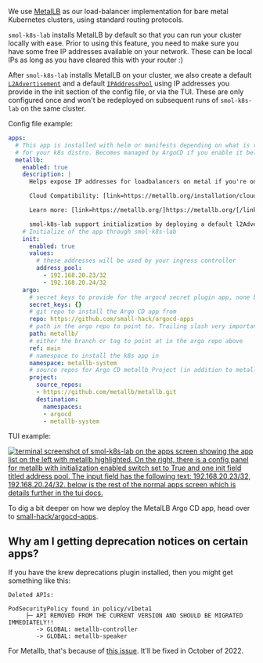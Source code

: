 We use [MetalLB](https://metallb.org/) as our load-balancer implementation for bare metal Kubernetes clusters, using standard routing protocols.

`smol-k8s-lab` installs MetalLB by default so that you can run your cluster locally with ease. Prior to using this feature, you need to make sure you have some free IP addresses available on your network. These can be local IPs as long as you have cleared this with your router :)

After `smol-k8s-lab` installs MetalLB on your cluster, we also create a default [`L2Advertisement`](https://metallb.org/configuration/_advanced_l2_configuration/) and a default [`IPAddressPool`](https://metallb.org/configuration/_advanced_ipaddresspool_configuration/) using IP addresses you provide in the init section of the config file, or via the TUI. These are only configured once and won't be redeployed on subsequent runs of `smol-k8s-lab` on the same cluster.

Config file example:

```yaml
apps:
  # This app is installed with helm or manifests depending on what is recommended
  # for your k8s distro. Becomes managed by ArgoCD if you enable it below
  metallb:
    enabled: true
    description: |
      Helps expose IP addresses for loadbalancers on metal if you're on a vm or container where you can't get an IP.

      Cloud Compatibility: [link=https://metallb.org/installation/clouds/]https://metallb.org/installation/clouds/[/link]

      Learn more: [link=https://metallb.org/]https://metallb.org/[/link]

      smol-k8s-lab support initialization by deploying a default l2Advertisement  IPAddressPool.
    # Initialize of the app through smol-k8s-lab
    init:
      enabled: true
      values:
        # these addresses will be used by your ingress controller
        address_pool:
          - 192.168.20.23/32
          - 192.168.20.24/32
    argo:
      # secret keys to provide for the argocd secret plugin app, none by default
      secret_keys: {}
      # git repo to install the Argo CD app from
      repo: https://github.com/small-hack/argocd-apps
      # path in the argo repo to point to. Trailing slash very important!
      path: metallb/
      # either the branch or tag to point at in the argo repo above
      ref: main
      # namespace to install the k8s app in
      namespace: metallb-system
      # source repos for Argo CD metallb Project (in addition to metallb.argo.repo)
      project:
        source_repos:
        - https://github.com/metallb/metallb.git
        destination:
          namespaces:
          - argocd
          - metallb-system
```

TUI example:

[<img src="/images/screenshots/metallb_example.svg" alt="terminal screenshot of smol-k8s-lab on the apps screen showing the app list on the left with metallb highlighted. On the right, there is a config panel for metallb with initialization enabled switch set to True and one init field titled address pool. The input field has the following text: 192.168.20.23/32, 192.168.20.24/32. below is the rest of the normal apps screen which is details further in the tui docs.">](/images/screenshots/metallb_example.svg)

To dig a bit deeper on how we deploy the MetalLB Argo CD app, head over to [small-hack/argocd-apps](https://github.com/small-hack/argocd-apps/tree/main/metallb).

## Why am I getting deprecation notices on certain apps?
If you have the krew deprecations plugin installed, then you might get something like this:
```
Deleted APIs:

PodSecurityPolicy found in policy/v1beta1
	 ├─ API REMOVED FROM THE CURRENT VERSION AND SHOULD BE MIGRATED IMMEDIATELY!!
		-> GLOBAL: metallb-controller
		-> GLOBAL: metallb-speaker
```
For Metallb, that's because of [this issue](https://github.com/metallb/metallb/issues/1401#issuecomment-1140806861). It'll be fixed in October of 2022.
